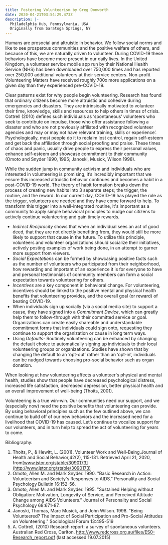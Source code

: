 ```yaml
---
title: Fostering Volunteerism by Greg Donworth
date: 2020-04-21T03:54:29.473Z
description: |-
  Philadelphia Hub, Pennsylvania, USA
  Originally from Saratoga Springs, NY
---
```

<!--StartFragment--> 

Humans are prosocial and altruistic in behavior. We follow social norms and like to see prosperous communities and the positive welfare of others, and because of this, we are naturally driven to volunteer. During COVID-19 these behaviors have become more present in our daily lives. In the United Kingdom, a volunteer service mobile app run by their National Health Service (NHS) has been downloaded over 750,000 times and has reported over 250,000 additional volunteers at their service centers. Non-profit Volunteering Matters have received roughly 700x more applications on a given day than they experienced pre-COVID-19.

Clear patterns exist for why people begin volunteering. Research has found that ordinary citizens become more altruistic and cohesive during emergencies and disasters. They are intrinsically motivated to volunteer their time, knowledge, skills and resources to help others in times of crisis. Cottrell (2010) defines such individuals as ‘spontaneous’ volunteers who seek to contribute on impulse, those who offer assistance following a disaster and who are not previously affiliated with recognized volunteer agencies and may or may not have relevant training, skills or experience’. Psychologically, most people do it to reclaim lost control, regain self-esteem and get back the affiliation through social proofing and praise. These times of chaos and panic, usually drive people to express their personal values, enhance self-esteem and showcase commitment to their community (Omoto and Snyder 1990, 1995; Janoski, Musick, Wilson 1998).

While the sudden jump in community activism and individuals who are interested in volunteering is promising, it’s incredibly important that we ensure this increased altruistic behavior continues and becomes a habit in a post-COVID-19 world. The theory of habit formation breaks down the process of creating new habits into 3 separate steps; the trigger, the routine, and the reward. In our current day, COVID-19 has played the role as the trigger, volunteers are needed and they have come forward to help. To transform this trigger into a well-integrated routine, it's important as a community to apply simple behavioral principles to nudge our citizens to actively continue volunteering and gain timely rewards.

* *Indirect Reciprocity* shows that when an individual sees an act of good deed, that they are not directly benefiting from, they would still be more likely to support that cause in the future. To utilize this principle, volunteers and volunteer organizations should socialize their initiatives, actively posting examples of work being done, in an attempt to garner more support from viewers.
* *Social Expectations* can be formed by showcasing positive facts such as the number of volunteers who participated from their neighborhood, how rewarding and important of an experience it is for everyone to have and personal testimonials of community members can form a social expectation towards volunteering for others.
* *Incentives* are a key component in behavioral change. For volunteering, incentives should be linked to the positive mental and physical health benefits that volunteering provides, and the overall goal (or reward) of beating COVID-19.
* When individuals sign up socially (via a social media site) to support a cause, they have signed into a *Commitment Device*, which can greatly help them to follow-through with their committed service or goal. Organizations can create easily shareable and understandable commitment forms that individuals could sign onto, requesting they continue to support the organization or cause in long term ways.
* Using *Defaults*- Routinely volunteering can be enhanced by changing the default choice to automatically signing up individuals to their local volunteering groups or organizations. Studies have shown that by changing the default to an ‘opt-out’ rather than an ‘opt-in’, individuals can be nudged towards choosing pro-social behavior such as organ donation.

When looking at how volunteering affects a volunteer's physical and mental health, studies show that people have decreased psychological distress, increased life satisfaction, decreased depression, better physical health and an overall improvement of well-being (Thoits, 2001).

Volunteering is a true win-win. Our communities need our support, and we (especially now) need the positive benefits that volunteering can provide. By using behavioral principles such as the few outlined above, we can continue to build off of our new behaviors and the increased need for a livelihood that COVID-19 has caused. Let’s continue to vocalize support for our volunteers, and in turn help to spread the act of volunteering for years to come.

Bibliography:

1. Thoits, P., & Hewitt, L. (2001). Volunteer Work and Well-Being.Journal of Health and Social Behavior,42(2), 115-131. Retrieved April 21, 2020, from[www.jstor.org/stable/3090173](http://www.jstor.org/stable/3090173)
2. Omoto, Allen M. and Mark Snyder. 1990. "Basic Research in Action: Volunteerism and Society's Responses to AIDS." Personality and Social Psychology Bulletin 16:152-56.
3. Omoto, Allen M. and Mark Snyder. 1995. "Sustained Helping without Obligation: Motivation, Longevity of Service, and Perceived Attitude Change among AIDS Volunteers." Journal of Personality and Social Psychology 68:671-87.
4. Janoski, Thomas, Marc Musick, and John Wilson. 1998. "Being Volunteered? The Impact of Social Participation and Pro-Social Attitudes on Volunteering." Sociological Forum 13:495-519
5. A. Cottrell, (2010) Research report: a survey of spontaneous volunteers. Australian Red Cross, Carlton. http://www.redcross.org.au/files/ES0-Research_report.pdf (last accessed 19.07.2015)

<!--EndFragment-->